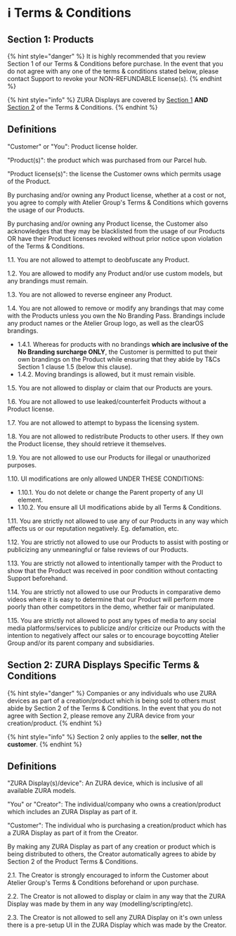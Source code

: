 # ℹ️ Terms & Conditions

## Section 1: Products

{% hint style="danger" %}
It is highly recommended that you review Section 1 of our Terms & Conditions before purchase. In the event that you do not agree with any one of the terms & conditions stated below, please contact Support to revoke your NON-REFUNDABLE license(s).
{% endhint %}

{% hint style="info" %}
ZURA Displays are covered by [Section 1](terms.md#section-1-products) **AND** [Section 2](terms.md#section-2-zura-displays-specific-terms-and-conditions) of the Terms & Conditions.
{% endhint %}

## Definitions

"Customer" or "You": Product license holder.

"Product(s)": the product which was purchased from our Parcel hub.

"Product license(s)": the license the Customer owns which permits usage of the Product.



By purchasing and/or owning any Product license, whether at a cost or not, you agree to comply with Atelier Group's Terms & Conditions which governs the usage of our Products.

By purchasing and/or owning any Product license, the Customer also acknowledges that they may be blacklisted from the usage of our Products OR have their Product licenses revoked without prior notice upon violation of the Terms & Conditions.

1.1. You are not allowed to attempt to deobfuscate any Product.

1.2. You are allowed to modify any Product and/or use custom models, but any brandings must remain.

1.3. You are not allowed to reverse engineer any Product.

1.4. You are not allowed to remove or modify any brandings that may come with the Products unless you own the No Branding Pass. Brandings include any product names or the Atelier Group logo, as well as the clearOS brandings.

* 1.4.1. Whereas for products with no brandings **which are inclusive of the No Branding surcharge ONLY**, the Customer is permitted to put their own brandings on the Product while ensuring that they abide by T\&Cs Section 1 clause 1.5 (below this clause).
* 1.4.2. Moving brandings is allowed, but it must remain visible.

1.5. You are not allowed to display or claim that our Products are yours.

1.6. You are not allowed to use leaked/counterfeit Products without a Product license.

1.7. You are not allowed to attempt to bypass the licensing system.

1.8. You are not allowed to redistribute Products to other users. If they own the Product license, they should retrieve it themselves.

1.9. You are not allowed to use our Products for illegal or unauthorized purposes.

1.10. UI modifications are only allowed UNDER THESE CONDITIONS:

* 1.10.1. You do not delete or change the Parent property of any UI element.
* 1.10.2. You ensure all UI modifications abide by all Terms & Conditions.

1.11. You are strictly not allowed to use any of our Products in any way which affects us or our reputation negatively. Eg. defamation, etc.

1.12. You are strictly not allowed to use our Products to assist with posting or publicizing any unmeaningful or false reviews of our Products.

1.13. You are strictly not allowed to intentionally tamper with the Product to show that the Product was received in poor condition without contacting Support beforehand.

1.14. You are strictly not allowed to use our Products in comparative demo videos where it is easy to determine that our Product will perform more poorly than other competitors in the demo, whether fair or manipulated.

1.15. You are strictly not allowed to post any types of media to any social media platforms/services to publicize and/or criticize our Products with the intention to negatively affect our sales or to encourage boycotting Atelier Group and/or its parent company and subsidiaries.

## Section 2: ZURA Displays Specific Terms & Conditions

{% hint style="danger" %}
Companies or any individuals who use ZURA devices as part of a creation/product which is being sold to others must abide by Section 2 of the Terms & Conditions. In the event that you do not agree with Section 2, please remove any ZURA device from your creation/product.
{% endhint %}

{% hint style="info" %}
Section 2 only applies to the **seller**, **not the customer**.
{% endhint %}

## Definitions

"ZURA Display(s)/device": An ZURA device, which is inclusive of all available ZURA models.

"You" or "Creator": The individual/company who owns a creation/product which includes an ZURA Display as part of it.

"Customer": The individual who is purchasing a creation/product which has a ZURA Display as part of it from the Creator.



By making any ZURA Display as part of any creation or product which is being distributed to others, the Creator automatically agrees to abide by Section 2 of the Product Terms & Conditions.

2.1. The Creator is strongly encouraged to inform the Customer about Atelier Group's Terms & Conditions beforehand or upon purchase.

2.2. The Creator is not allowed to display or claim in any way that the ZURA Display was made by them in any way (modelling/scripting/etc).

2.3. The Creator is not allowed to sell any ZURA Display on it's own unless there is a pre-setup UI in the ZURA Display which was made by the Creator.

